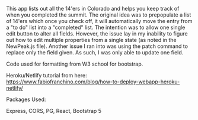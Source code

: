 This app lists out all the 14'ers in Colorado and helps you keep track of when you completed the summit. The original idea was to prepopulate a list of 14'ers which once you check off, it will automatically move the entry from a "to do" list into a "completed" list. The intention was to allow one single edit button to alter all fields. However, the issue lay in my inability to figure out how to edit multiple properties from a single state (as noted in the NewPeak.js file). Another issue I ran into was using the patch command to replace only the field given. As such, I was only able to update one field.

Code used for formatting from W3 school for bootstrap.

Heroku/Netlify tutorial from here: https://www.fabiofranchino.com/blog/how-to-deploy-webapp-heroku-netlify/

Packages Used:

Express,
CORS,
PG,
React,
Bootstrap 5
